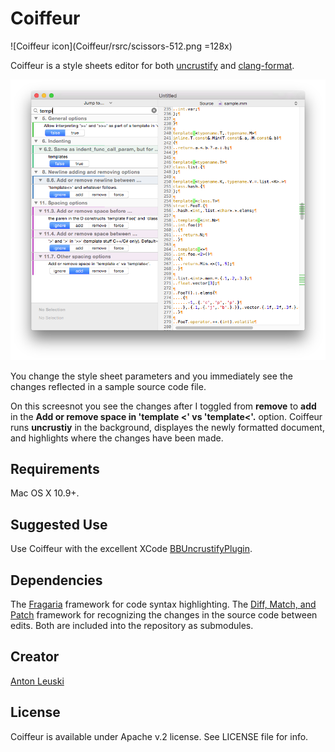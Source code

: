 # Coiffeur

![Coiffeur icon](Coiffeur/rsrc/scissors-512.png =128x)

Coiffeur is a style sheets editor for both [uncrustify](http://uncrustify.sourceforge.net) and [clang-format](http://clang.llvm.org/docs/ClangFormat.html).   

![screenshot](images/screenshot.png)

You change the style sheet parameters and you immediately see the changes reflected in a sample source code file. 

On this screesnot you see the changes after I toggled from **remove** to **add** in the **Add or remove space in 'template <' vs 'template<'.** option. Coiffeur runs **uncrustiy** in the background, displayes the newly formatted document, and highlights where the changes have been made. 

## Requirements

Mac OS X 10.9+.

## Suggested Use

Use Coiffeur with the excellent XCode [BBUncrustifyPlugin](https://github.com/benoitsan/BBUncrustifyPlugin-Xcode).

## Dependencies

The [Fragaria](http://www.mugginsoft.com/code/fragaria) framework for code syntax highlighting. The [Diff, Match, and Patch](https://github.com/JanX2/google-diff-match-patch-Objective-C) framework for recognizing the changes in the source code between edits. Both are included into the repository as submodules.

## Creator 

[Anton Leuski](https://github.com/leuski)

## License

Coiffeur is available under Apache v.2 license. See LICENSE file for info.

 